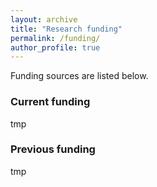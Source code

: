```yaml
---
layout: archive
title: "Research funding"
permalink: /funding/
author_profile: true
---
```


Funding sources are listed below.

### Current funding

tmp

### Previous funding

tmp

